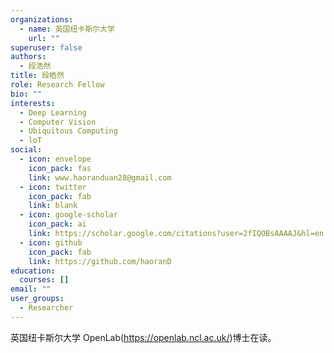 ```yaml
---
organizations:
  - name: 英国纽卡斯尔大学
    url: ""
superuser: false
authors:
  - 段浩然
title: 段皓然
role: Research Fellow
bio: ""
interests:
  - Deep Learning
  - Computer Vision
  - Ubiquitous Computing
  - loT
social:
  - icon: envelope
    icon_pack: fas
    link: www.haoranduan28@gmail.com
  - icon: twitter
    icon_pack: fab
    link: blank
  - icon: google-scholar
    icon_pack: ai
    link: https://scholar.google.com/citations?user=2fIQOBsAAAAJ&hl=en
  - icon: github
    icon_pack: fab
    link: https://github.com/haoranD
education:
  courses: []
email: ""
user_groups:
  - Researcher
---
```

英国纽卡斯尔大学 OpenLab(https://openlab.ncl.ac.uk/)博士在读。